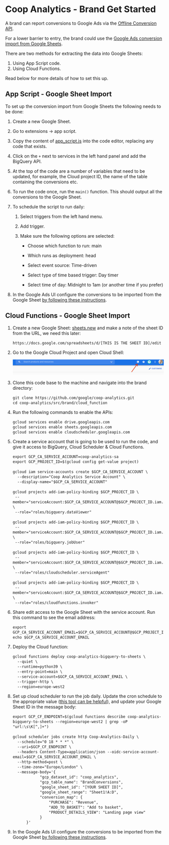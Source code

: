 # Coop Analytics - Brand Get Started

A brand can report conversions to Google Ads via the
[Offline Conversion API](https://developers.google.com/google-ads/api/docs/samples/upload-offline-conversion).

For a lower barrier to entry, the brand could use the
[Google Ads conversion import from Google Sheets](https://support.google.com/google-ads/answer/7014069?hl=en-GB).

There are two methods for extracting the data into Google Sheets:

1. Using App Script code.
2. Using Cloud Functions.

Read below for more details of how to set this up.

## App Script - Google Sheet Import

To set up the conversion import from Google Sheets the following needs to be
done:

1.  Create a new Google Sheet.

1.  Go to extensions -> app script.

1.  Copy the content of [app_script.js](../src/brand/app_script/code.js) into the
    code editor, replacing any code that exists.

1.  Click on the `+` next to services in the left hand panel and add the
    BigQuery API.

1.  At the top of the code are a number of variables that need to be updated,
    for example, the Cloud project ID, the name of the table containing the
    conversions etc.

1.  To run the code once, run the `main()` function. This should output all the
    conversions to the Google Sheet.

1.  To schedule the script to run daily:

    1.  Select triggers from the left hand menu.

    1.  Add trigger.

    1.  Make sure the following options are selected:

        -   Choose which function to run: main

        -   Which runs as deployment: head

        -   Select event source: Time-driven

        -   Select type of time based trigger: Day timer

        -   Select time of day: Midnight to 1am (or another time if you prefer)

1.  In the Google Ads UI configure the conversions to be imported from the
    Google Sheet
    [by following these instructions](https://support.google.com/google-ads/answer/7014069?hl=en-GB).


## Cloud Functions - Google Sheet Import

1. Create a new Google Sheet: [sheets.new](http://sheets.new) and make a
   note of the sheet ID from the URL, we need this later:

   ```
   https://docs.google.com/spreadsheets/d/[THIS IS THE SHEET ID]/edit
   ```

1. Go to the Google Cloud Project and open Cloud Shell:

    ![Cloud Shell Button](images/cloud_shell.png)

1. Clone this code base to the machine and navigate into the brand directory:

    ```
    git clone https://github.com/google/coop-analytics.git
    cd coop-analytics/src/brand/cloud_function
    ```

1. Run the following commands to enable the APIs:

    ```
   gcloud services enable drive.googleapis.com
   gcloud services enable sheets.googleapis.com
   gcloud services enable cloudscheduler.googleapis.com
   ```

1. Create a service account that is going to be used to run the code, and
   give it access to BigQuery, Cloud Scheduler & Cloud Functions.

   ```
   export GCP_CA_SERVICE_ACCOUNT=coop-analytics-sa
   export GCP_PROJECT_ID=$(gcloud config get-value project)

   gcloud iam service-accounts create $GCP_CA_SERVICE_ACCOUNT \
     --description="Coop Analytics Service Account" \
     --display-name="$GCP_CA_SERVICE_ACCOUNT"

   gcloud projects add-iam-policy-binding $GCP_PROJECT_ID \
    --member="serviceAccount:$GCP_CA_SERVICE_ACCOUNT@$GCP_PROJECT_ID.iam.gserviceaccount.com" \
    --role="roles/bigquery.dataViewer"

   gcloud projects add-iam-policy-binding $GCP_PROJECT_ID \
    --member="serviceAccount:$GCP_CA_SERVICE_ACCOUNT@$GCP_PROJECT_ID.iam.gserviceaccount.com" \
    --role="roles/bigquery.jobUser"

   gcloud projects add-iam-policy-binding $GCP_PROJECT_ID \
    --member="serviceAccount:$GCP_CA_SERVICE_ACCOUNT@$GCP_PROJECT_ID.iam.gserviceaccount.com" \
    --role="roles/cloudscheduler.serviceAgent"

   gcloud projects add-iam-policy-binding $GCP_PROJECT_ID \
    --member="serviceAccount:$GCP_CA_SERVICE_ACCOUNT@$GCP_PROJECT_ID.iam.gserviceaccount.com" \
    --role="roles/cloudfunctions.invoker"
   ```

1. Share edit access to the Google Sheet with the service account. Run this
   command to see the email address:

   ```
   export GCP_CA_SERVICE_ACCOUNT_EMAIL=$GCP_CA_SERVICE_ACCOUNT@$GCP_PROJECT_ID.iam.gserviceaccount.com
   echo $GCP_CA_SERVICE_ACCOUNT_EMAIL
   ```

1. Deploy the Cloud function:

   ```
   gcloud functions deploy coop-analytics-bigquery-to-sheets \
     --quiet \
     --runtime=python39 \
     --entry-point=main \
     --service-account=$GCP_CA_SERVICE_ACCOUNT_EMAIL \
     --trigger-http \
     --region=europe-west2
   ```

1. Set up cloud scheduler to run the job daily. Update the cron schedule to
   the appropriate value ([this tool can be helpful](https://crontab.guru/)),
   and update your Google Sheet ID in the message body:

   ```
   export GCP_CF_ENDPOINT=$(gcloud functions describe coop-analytics-bigquery-to-sheets --region=europe-west2 | grep -oP "url:\s\K[^,]+")

   gcloud scheduler jobs create http Coop-Analytics-Daily \
     --schedule="0 18 * * *" \
     --uri=$GCP_CF_ENDPOINT \
     --headers Content-Type=application/json --oidc-service-account-email=$GCP_CA_SERVICE_ACCOUNT_EMAIL \
     --http-method=post \
     --time-zone="Europe/London" \
     --message-body='{
               "gcp_dataset_id": "coop_analytics",
               "gcp_table_name": "BrandConversions",
               "google_sheet_id": "[YOUR SHEET ID]",
               "google_sheet_range": "Sheet1!A:D",
               "conversion_map": {
                   "PURCHASE": "Revenue",
                   "ADD_TO_BASKET": "Add to basket",
                   "PRODUCT_DETAILS_VIEW": "Landing page view"
               }
         }'
   ```

1.  In the Google Ads UI configure the conversions to be imported from the
    Google Sheet
    [by following these instructions](https://support.google.com/google-ads/answer/7014069?hl=en-GB).

